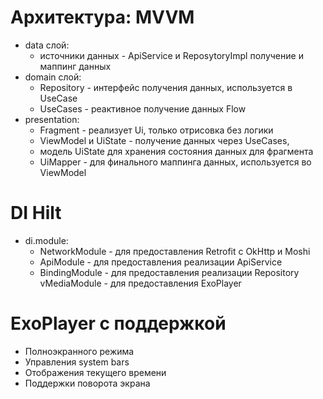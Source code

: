 
# Архитектура: MVVM
 * data слой: 
    * источники данных - ApiService и ReposytoryImpl получение и маппинг данных
 * domain слой:
    * Repository - интерфейс получения данных, используется в UseCase
    * UseCases - реактивное получение данных Flow
 * presentation:
    * Fragment - реализует Ui, только отрисовка без логики
    * ViewModel и UiState - получение данных через UseCases, 
    * модель UiState для хранения состояния данных для фрагмента
    * UiMapper - для финального маппинга данных, используется во ViewModel

# DI Hilt
 * di.module: 
    * NetworkModule - для предоставления Retrofit c OkHttp и Moshi
    * ApiModule - для предоставления реализации ApiService
    * BindingModule - для предоставления реализации Repository
    vMediaModule - для предоставления ExoPlayer

# ExoPlayer с поддержкой 
 * Полноэкранного режима
 * Управления system bars
 * Отображения текущего времени
 * Поддержки поворота экрана
